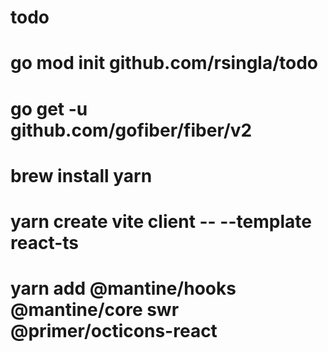 # todo

# go mod init github.com/rsingla/todo
# go get -u github.com/gofiber/fiber/v2

# brew install yarn

# yarn create vite client -- --template react-ts

# yarn add @mantine/hooks @mantine/core swr @primer/octicons-react